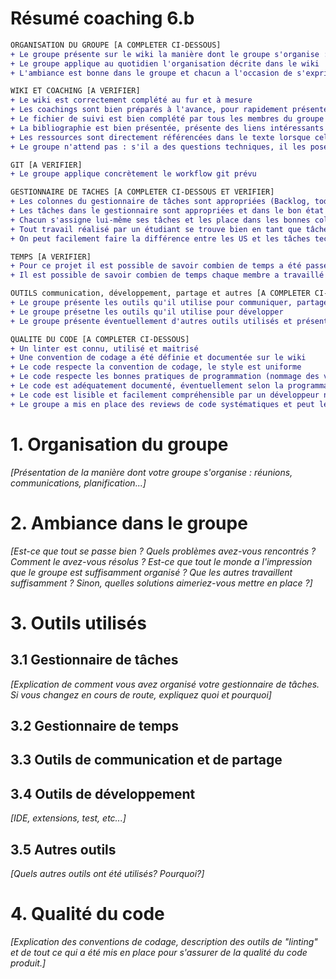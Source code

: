 # Résumé coaching 6.b
```diff
ORGANISATION DU GROUPE [A COMPLETER CI-DESSOUS]
+ Le groupe présente sur le wiki la manière dont le groupe s'organise : planification des échanges et rencontres, déroulement et timing des réunions et séances de travail, outils de communication utilisés, …
+ Le groupe applique au quotidien l'organisation décrite dans le wiki
+ L'ambiance est bonne dans le groupe et chacun a l'occasion de s'exprimer et de s'investir.

WIKI ET COACHING [A VERIFIER]
+ Le wiki est correctement complété au fur et à mesure
+ Les coachings sont bien préparés à l'avance, pour rapidement présenter les points prioritaires du jour et poser les bonnes questions
+ Le fichier de suivi est bien complété par tous les membres du groupe avant chaque coaching
+ La bibliographie est bien présentée, présente des liens intéressants et montre que les étudiants se sont bien documentés. 
+ Les ressources sont directement référencées dans le texte lorsque cela fait sens. 
+ Le groupe n'attend pas : s'il a des questions techniques, il les pose d'abord directement sur le chat.

GIT [A VERIFIER]
+ Le groupe applique concrètement le workflow git prévu

GESTIONNAIRE DE TACHES [A COMPLETER CI-DESSOUS ET VERIFIER]
+ Les colonnes du gestionnaire de tâches sont appropriées (Backlog, todo, doing, to review, Done...)
+ Les tâches dans le gestionnaire sont appropriées et dans le bon état
+ Chacun s'assigne lui-même ses tâches et les place dans les bonnes colonnes.
+ Tout travail réalisé par un étudiant se trouve bien en tant que tâche dans le gestionnaire.
+ On peut facilement faire la différence entre les US et les tâches techniques ou autres.

TEMPS [A VERIFIER]
+ Pour ce projet il est possible de savoir combien de temps a été passé sur quelles parties du projet (backend, DB, API, frontend, test, analyse, + + + réunion, formation, rédaction, ...)
+ Il est possible de savoir combien de temps chaque membre a travaillé sur le projet.

OUTILS communication, développement, partage et autres [A COMPLETER CI-DESSOUS]
+ Le groupe présente les outils qu'il utilise pour communiquer, partager des fichiers, des éunions, etc…
+ Le groupe présetne les outils qu'il utilise pour développer
+ Le groupe présente éventuellement d'autres outils utilisés et présente leur utilisation

QUALITE DU CODE [A COMPLETER CI-DESSOUS]
+ Un linter est connu, utilisé et maitrisé
+ Une convention de codage a été définie et documentée sur le wiki
+ Le code respecte la convention de codage, le style est uniforme
+ Le code respecte les bonnes pratiques de programmation (nommage des variables, limitation du niveau d'imbrication, etc.)
+ Le code est adéquatement documenté, éventuellement selon la programmation par contrat (pré/post conditions)
+ Le code est lisible et facilement compréhensible par un développeur non impliqué dans le projet
+ Le groupe a mis en place des reviews de code systématiques et peut le démontrer
```

# 1. Organisation du groupe

_[Présentation de la manière dont votre groupe s'organise : réunions, communications, planification...]_

# 2. Ambiance dans le groupe

_[Est-ce que tout se passe bien ? Quels problèmes avez-vous rencontrés ? Comment le avez-vous résolus ? Est-ce que tout le monde a l'impression que le groupe est suffisamment organisé ? Que les autres travaillent suffisamment ? Sinon, quelles solutions aimeriez-vous mettre en place ?]_

# 3. Outils utilisés


## 3.1 Gestionnaire de tâches

_[Explication de comment vous avez organisé votre gestionnaire de tâches.  Si vous changez en cours de route, expliquez quoi et pourquoi]_

## 3.2 Gestionnaire de temps

## 3.3 Outils de communication et de partage

## 3.4 Outils de développement

_[IDE, extensions, test, etc...]_

## 3.5 Autres outils

_[Quels autres outils ont été utilisés?  Pourquoi?]_


# 4. Qualité du code

_[Explication des conventions de codage, description des outils de "linting" et de tout ce qui a été mis en place pour s'assurer de la qualité du code produit.]_